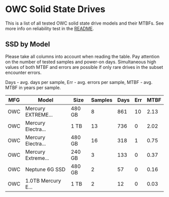 OWC Solid State Drives
======================

This is a list of all tested OWC solid state drive models and their MTBFs. See
more info on reliability test in the [README](https://github.com/linuxhw/SMART).

SSD by Model
------------

Please take all columns into account when reading the table. Pay attention on the
number of tested samples and power-on days. Simultaneous high values of both MTBF
and errors are possible if only rare drives in the subset encounter errors.

Days - avg. days per sample,
Err  - avg. errors per sample,
MTBF - avg. MTBF in years per sample.

| MFG       | Model              | Size   | Samples | Days  | Err   | MTBF |
|-----------|--------------------|--------|---------|-------|-------|------|
| OWC       | Mercury EXTREME... | 480 GB | 8       | 861   | 10    | 2.13   |
| OWC       | Mercury Electra... | 1 TB   | 13      | 736   | 0     | 2.02   |
| OWC       | Mercury Electra... | 480 GB | 16      | 318   | 1     | 0.75   |
| OWC       | Mercury Extreme... | 240 GB | 3       | 133   | 0     | 0.37   |
| OWC       | Neptune 6G SSD     | 480 GB | 2       | 57    | 0     | 0.16   |
| OWC       | 1.0TB Mercury E... | 1 TB   | 2       | 12    | 0     | 0.03   |
